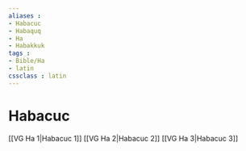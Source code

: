```yaml
---
aliases : 
- Habacuc
- Habaquq
- Ha
- Habakkuk
tags : 
- Bible/Ha
- latin
cssclass : latin
---
```


# Habacuc

[[VG Ha 1|Habacuc 1]]
[[VG Ha 2|Habacuc 2]]
[[VG Ha 3|Habacuc 3]]
